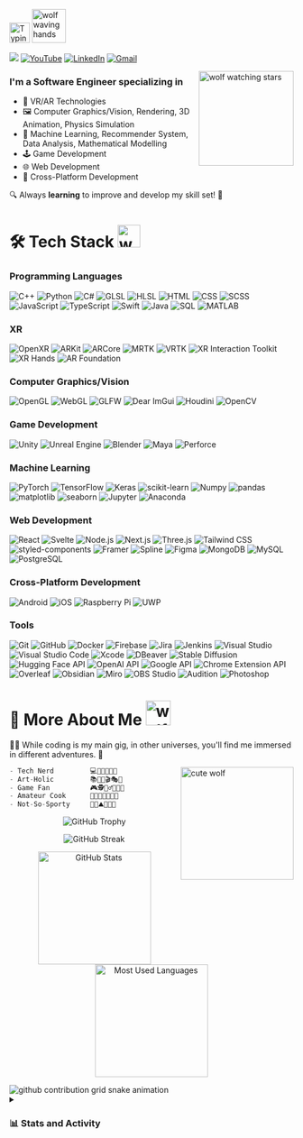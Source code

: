 <p>
    <img src="https://readme-typing-svg.demolab.com?font=Encode+Sans+Expanded&weight=900&size=32&duration=1500&pause=3000&color=7798FF&vCenter=true&random=false&width=252&height=36&lines=Hi, I'm Randal" alt="Typing SVG" height="36" width="auto">
    <img src="https://media.giphy.com/media/CNtIYj354j0ifgfXsF/giphy.gif" alt="wolf waving hands" height="60" width="auto">
</p>

<p>
    <img src="https://vbr.nathanchung.dev/badge?page_id=randaldong.randaldong&logo=github&style=flat&color=7d6dd0">
    <a href="https://www.youtube.com/@randaldong" target="_blank"><img src="https://img.shields.io/badge/YouTube-e01c1c.svg?style=flat&logo=YouTube&logoColor=white" alt="YouTube"></a>
    <a href="https://www.linkedin.com/in/randaldong/" target="_blank"><img src="https://img.shields.io/badge/LinkedIn-0077B5.svg?&style=flat&logo=linkedin&logoColor=white" alt="LinkedIn"></a>
    <a href="mailto:randaldongdr@gmail.com" target="_blank"><img src="https://img.shields.io/badge/Gmail-de4938?style=flat&logo=gmail&logoColor=white" alt="Gmail"></a>
</p>

<img src="https://i.imgur.com/FJuuLyG.gif" alt="wolf watching stars" align="right" width="168" height="auto" />

### I'm a **Software Engineer** specializing in

- 🥽 VR/AR Technologies
- 🖼️ Computer Graphics/Vision, Rendering, 3D Animation, Physics Simulation
- 🤖 Machine Learning, Recommender System, Data Analysis, Mathematical Modelling
- 🕹️ Game Development
- 🌐 Web Development
- 📱 Cross-Platform Development

🔍 Always **learning** to improve and develop my skill set! 🚀

<h1>
🛠️ Tech Stack <img src="https://media.giphy.com/media/jHUyfC5fp64bhUd9K9/giphy.gif" alt="wolf taking notes" width=40px>
</h1>

<h3>Programming Languages</h3>
<p>
    <img alt="C++" src="https://custom-icon-badges.demolab.com/badge/C++-eaeaea?style=flat&logo=icons8-c-96">
    <img alt="Python" src="https://custom-icon-badges.demolab.com/badge/Python-eaeaea?style=flat&logo=icons8-python-94">
    <img alt="C#" src="https://custom-icon-badges.demolab.com/badge/C%23-eaeaea?style=flat&logo=icons8-csharp">
    <img alt="GLSL" src="https://custom-icon-badges.demolab.com/badge/GLSL-eaeaea?style=flat&logo=glsl-hlsl">
    <img alt="HLSL" src="https://custom-icon-badges.demolab.com/badge/HLSL-eaeaea?style=flat&logo=glsl-hlsl">
    <img alt="HTML" src="https://custom-icon-badges.demolab.com/badge/HTML-eaeaea?style=flat&logo=html5">
    <img alt="CSS" src="https://custom-icon-badges.demolab.com/badge/CSS-eaeaea?style=flat&logo=css">
    <img alt="SCSS" src="https://custom-icon-badges.demolab.com/badge/SCSS-eaeaea?style=flat&logo=SCSS-circle">
    <img alt="JavaScript" src="https://custom-icon-badges.demolab.com/badge/JavaScript-eaeaea?style=flat&logo=js">
    <img alt="TypeScript" src="https://custom-icon-badges.demolab.com/badge/TypeScript-eaeaea?style=flat&logo=TypeScript">
    <img alt="Swift" src="https://custom-icon-badges.demolab.com/badge/Swift-eaeaea?style=flat&logo=Swift">
    <img alt="Java" src="https://custom-icon-badges.demolab.com/badge/Java-eaeaea?style=flat&logo=java-color">
    <img alt="SQL" src="https://custom-icon-badges.demolab.com/badge/SQL-eaeaea?style=flat&logo=sql-color">
    <img alt="MATLAB" src="https://custom-icon-badges.demolab.com/badge/MATLAB-eaeaea?style=flat&logo=MATLAB-color">
</p>

<h3>XR</h3>
<p>
    <img alt="OpenXR" src="https://custom-icon-badges.demolab.com/badge/OpenXR-eaeaea?style=flat&logo=OpenXR-1">
    <img alt="ARKit" src="https://custom-icon-badges.demolab.com/badge/ARKit-eaeaea?style=flat&logo=ARKit">
    <img alt="ARCore" src="https://custom-icon-badges.demolab.com/badge/ARCore-eaeaea?style=flat&logo=ARCore">
    <img alt="MRTK" src="https://custom-icon-badges.demolab.com/badge/MRTK-eaeaea?style=flat&logo=MRTK">
    <img alt="VRTK" src="https://custom-icon-badges.demolab.com/badge/VRTK-eaeaea?style=flat&logo=VRTK">
    <img alt="XR Interaction Toolkit" src="https://custom-icon-badges.demolab.com/badge/XR Interaction Toolkit-eaeaea?style=flat&logo=vr-controller-2">
    <img alt="XR Hands" src="https://custom-icon-badges.demolab.com/badge/XR Hands-eaeaea?style=flat&logo=hand-tracking">
    <img alt="AR Foundation" src="https://custom-icon-badges.demolab.com/badge/AR Foundation-eaeaea?style=flat&logo=unity-square">
</p>

<h3>Computer Graphics/Vision</h3>
<p>
    <img alt="OpenGL" src="https://custom-icon-badges.demolab.com/badge/OpenGL-eaeaea?style=flat&logo=opengl-1">
    <img alt="WebGL" src="https://custom-icon-badges.demolab.com/badge/WebGL-eaeaea?style=flat&logo=webgl-1">
    <img alt="GLFW" src="https://custom-icon-badges.demolab.com/badge/GLFW-eaeaea?style=flat&logo=GLFW">
    <img alt="Dear ImGui" src="https://custom-icon-badges.demolab.com/badge/Dear ImGui-eaeaea?style=flat&logo=ImGui">
    <img alt="Houdini" src="https://custom-icon-badges.demolab.com/badge/Houdini-eaeaea?style=flat&logo=Houdini">
    <img alt="OpenCV" src="https://custom-icon-badges.demolab.com/badge/OpenCV-eaeaea?style=flat&logo=OpenCV-color">
</p>

<h3>Game Development</h3>
<p>
    <img alt="Unity" src="https://custom-icon-badges.demolab.com/badge/Unity-eaeaea?style=flat&logo=Unity-color">
    <img alt="Unreal Engine" src="https://custom-icon-badges.demolab.com/badge/Unreal Engine-eaeaea?style=flat&logo=ue-1">
    <img alt="Blender" src="https://custom-icon-badges.demolab.com/badge/Blender-eaeaea?style=flat&logo=Blender-color">
    <img alt="Maya" src="https://custom-icon-badges.demolab.com/badge/Maya-eaeaea?style=flat&logo=Maya">
    <img alt="Perforce" src="https://custom-icon-badges.demolab.com/badge/Perforce-eaeaea?style=flat&logo=Perforce-black">
</p>

<h3>Machine Learning</h3>
<p>
    <img alt="PyTorch" src="https://custom-icon-badges.demolab.com/badge/PyTorch-eaeaea?style=flat&logo=PyTorch">
    <img alt="TensorFlow" src="https://custom-icon-badges.demolab.com/badge/TensorFlow-eaeaea?style=flat&logo=TensorFlow">
    <img alt="Keras" src="https://custom-icon-badges.demolab.com/badge/Keras-eaeaea?style=flat&logo=Keras&logoColor=D00000">
    <img alt="scikit-learn" src="https://custom-icon-badges.demolab.com/badge/scikit--learn-eaeaea?style=flat&logo=scikit-learn-color">
    <img alt="Numpy" src="https://custom-icon-badges.demolab.com/badge/Numpy-eaeaea?style=flat&logo=Numpy-color">
    <img alt="pandas" src="https://custom-icon-badges.demolab.com/badge/pandas-eaeaea?style=flat&logo=pandas-color">
    <img alt="matplotlib" src="https://custom-icon-badges.demolab.com/badge/matplotlib-eaeaea?style=flat&logo=matplotlib">
    <img alt="seaborn" src="https://custom-icon-badges.demolab.com/badge/seaborn-eaeaea?style=flat&logo=seaborn">
    <img alt="Jupyter" src="https://custom-icon-badges.demolab.com/badge/Jupyter-eaeaea?style=flat&logo=Jupyter-text">
    <img alt="Anaconda" src="https://custom-icon-badges.demolab.com/badge/Anaconda-eaeaea?style=flat&logo=Anaconda">
</p>

<h3>Web Development</h3>
<p>
    <img alt="React" src="https://custom-icon-badges.demolab.com/badge/React-eaeaea?style=flat&logo=React">
    <img alt="Svelte" src="https://custom-icon-badges.demolab.com/badge/Svelte-eaeaea?style=flat&logo=Svelte">
    <img alt="Node.js" src="https://custom-icon-badges.demolab.com/badge/Node.js-eaeaea?style=flat&logo=Node.js">
    <img alt="Next.js" src="https://custom-icon-badges.demolab.com/badge/Next.js-eaeaea?style=flat&logo=Nextjs">
    <img alt="Three.js" src="https://custom-icon-badges.demolab.com/badge/Three.js-eaeaea?style=flat&logo=Three.js&logoColor=black">
    <img alt="Tailwind CSS" src="https://custom-icon-badges.demolab.com/badge/Tailwind CSS-eaeaea?style=flat&logo=Tailwind CSS">
    <img alt="styled-components" src="https://custom-icon-badges.demolab.com/badge/styled--components-eaeaea?style=flat&logo=styled-components-color">
    <img alt="Framer" src="https://custom-icon-badges.demolab.com/badge/Framer-eaeaea?style=flat&logo=Framer&logoColor=black">
    <img alt="Spline" src="https://custom-icon-badges.demolab.com/badge/Spline-eaeaea?style=flat&logo=spline">
    <img alt="Figma" src="https://custom-icon-badges.demolab.com/badge/Figma-eaeaea?style=flat&logo=Figma-color">
    <img alt="MongoDB" src="https://custom-icon-badges.demolab.com/badge/MongoDB-eaeaea?style=flat&logo=MongoDB">
    <img alt="MySQL" src="https://custom-icon-badges.demolab.com/badge/MySQL-eaeaea?style=flat&logo=MySQL-color">
    <img alt="PostgreSQL" src="https://custom-icon-badges.demolab.com/badge/PostgreSQL-eaeaea?style=flat&logo=postgresql-color">
</p>

<h3>Cross-Platform Development</h3>
<p>
    <img alt="Android" src="https://custom-icon-badges.demolab.com/badge/Android-eaeaea?style=flat&logo=Android">
    <img alt="iOS" src="https://custom-icon-badges.demolab.com/badge/iOS-eaeaea?style=flat&logo=apple&logoColor=black">
    <img alt="Raspberry Pi" src="https://custom-icon-badges.demolab.com/badge/Raspberry Pi-eaeaea?style=flat&logo=raspberry-pi-color">
    <img alt="UWP" src="https://custom-icon-badges.demolab.com/badge/UWP-eaeaea?style=flat&logo=uwp">
</p>

<h3>Tools</h3>
<p>
    <img alt="Git" src="https://custom-icon-badges.demolab.com/badge/Git-eaeaea?style=flat&logo=Git">
    <img alt="GitHub" src="https://custom-icon-badges.demolab.com/badge/GitHub-eaeaea?style=flat&logo=GitHub&logoColor=black">
    <img alt="Docker" src="https://custom-icon-badges.demolab.com/badge/Docker-eaeaea?style=flat&logo=docker">
    <img alt="Firebase" src="https://custom-icon-badges.demolab.com/badge/Firebase-eaeaea?style=flat&logo=Firebase-color">
    <img alt="Jira" src="https://custom-icon-badges.demolab.com/badge/Jira-eaeaea?style=flat&logo=jira-color">
    <img alt="Jenkins" src="https://custom-icon-badges.demolab.com/badge/Jenkins-eaeaea?style=flat&logo=jenkins-color">
    <img alt="Visual Studio" src="https://custom-icon-badges.demolab.com/badge/Visual Studio-eaeaea?style=flat&logo=Visual-Studio">
    <img alt="Visual Studio Code" src="https://custom-icon-badges.demolab.com/badge/Visual Studio Code-eaeaea?style=flat&logo=vs-code-1">
    <img alt="Xcode" src="https://custom-icon-badges.demolab.com/badge/Xcode-eaeaea?style=flat&logo=Xcode-3d">
    <img alt="DBeaver" src="https://custom-icon-badges.demolab.com/badge/DBeaver-eaeaea?style=flat&logo=DBeaver-color">
    <img alt="Stable Diffusion" src="https://custom-icon-badges.demolab.com/badge/Stable Diffusion-eaeaea?style=flat&logo=Stable Diffusion">
    <img alt="Hugging Face API" src="https://custom-icon-badges.demolab.com/badge/Hugging Face API-eaeaea?style=flat&logo=hf">
    <img alt="OpenAI API" src="https://custom-icon-badges.demolab.com/badge/OpenAI API-eaeaea?style=flat&logo=openai-black">
    <img alt="Google API" src="https://custom-icon-badges.demolab.com/badge/Google API-eaeaea?style=flat&logo=google-dev">
    <img alt="Chrome Extension API" src="https://custom-icon-badges.demolab.com/badge/Chrome Extension API-eaeaea?style=flat&logo=chrome extension">
    <img alt="Overleaf" src="https://custom-icon-badges.demolab.com/badge/Overleaf-eaeaea?style=flat&logo=Overleaf">
    <img alt="Obsidian" src="https://custom-icon-badges.demolab.com/badge/Obsidian-eaeaea?style=flat&logo=obsidian-color">
    <img alt="Miro" src="https://custom-icon-badges.demolab.com/badge/Miro-eaeaea?style=flat&logo=Miro-color">
    <img alt="OBS Studio" src="https://custom-icon-badges.demolab.com/badge/OBS Studio-eaeaea?style=flat&logo=obs">
    <img alt="Audition" src="https://custom-icon-badges.demolab.com/badge/Audition-eaeaea?style=flat&logo=Audition">
    <img alt="Photoshop" src="https://custom-icon-badges.demolab.com/badge/Photoshop-eaeaea?style=flat&logo=Photoshop">
</p>

<h1>
🧐 More About Me <img src="https://media.giphy.com/media/VmnmUWPgiau88Orih9/giphy.gif" alt="wolf popping out heads" width=44px>
</h1>

👨‍💻 While coding is my main gig, in other universes, you'll find me immersed in different adventures. 🌌

<img src="https://i.imgur.com/NFZj0yh.gif" alt="cute wolf" align="right" width="200" height="auto" />

```swift
- Tech Nerd         💻🤖🚀🧠🔬🧪
- Art-Holic         📚🎵📸🎬🎭🎨
- Game Fan          🎮🕵️🧙‍♂️🐲👹👾
- Amateur Cook      👨‍🍳🍲🍱🍖🥩🍨
- Not-So-Sporty     🦾🥾⛰️🚴🥊🧗
```

<p align="center">
    <img src="https://github-profile-trophy.vercel.app/?username=randaldong&theme=onedark&margin-w=6&margin-h=6&row=1" alt="GitHub Trophy">
</p>

<p align="center">
    <img src="https://streak-stats.demolab.com?user=randaldong&theme=tokyonight&fire=gold&mode=weekly&card_height=170&card_width=760" alt="GitHub Streak">
</p>

<p align="center">
    <img height=200 src="https://github-readme-stats.vercel.app/api?username=randaldong&show_icons=true&rank_icon=github&custom_title=GitHub+Addictiveness&theme=tokyonight" alt="GitHub Stats">
    <img height=200 src="https://github-readme-stats.vercel.app/api/top-langs?username=randaldong&layout=compact&langs_count=10&custom_title=Language+Pick+Rate&theme=tokyonight" alt="Most Used Languages">
</p>

<picture>
  <source
    media="(prefers-color-scheme: dark)"
    srcset="https://raw.githubusercontent.com/randaldong/randaldong/output/github-contribution-grid-snake-dark.svg"
  />
  <source
    media="(prefers-color-scheme: light)"
    srcset="https://raw.githubusercontent.com/randaldong/randaldong/output/github-contribution-grid-snake.svg"
  />
  <img
    alt="github contribution grid snake animation"
    src="https://raw.githubusercontent.com/randaldong/randaldong/github-contribution-grid-snake.svg"
  />
</picture>

<details> 
  <summary><h3>📊 Stats and Activity</h3></summary>

<!--START_SECTION:waka-->
**I'm a Night 🦉** 

```text
🌞 Morning                34 commits          ██░░░░░░░░░░░░░░░░░░░░░░░   09.66 % 
🌆 Daytime                127 commits         █████████░░░░░░░░░░░░░░░░   36.08 % 
🌃 Evening                126 commits         █████████░░░░░░░░░░░░░░░░   35.80 % 
🌙 Night                  65 commits          █████░░░░░░░░░░░░░░░░░░░░   18.47 % 
```
📅 **I'm Most Productive on Tuesday** 

```text
Monday                   62 commits          ████░░░░░░░░░░░░░░░░░░░░░   17.61 % 
Tuesday                  81 commits          ██████░░░░░░░░░░░░░░░░░░░   23.01 % 
Wednesday                29 commits          ██░░░░░░░░░░░░░░░░░░░░░░░   08.24 % 
Thursday                 52 commits          ████░░░░░░░░░░░░░░░░░░░░░   14.77 % 
Friday                   55 commits          ████░░░░░░░░░░░░░░░░░░░░░   15.62 % 
Saturday                 27 commits          ██░░░░░░░░░░░░░░░░░░░░░░░   07.67 % 
Sunday                   46 commits          ███░░░░░░░░░░░░░░░░░░░░░░   13.07 % 
```


📊 **This Week I Spent My Time On** 

```text
💬 Programming Languages: 
Other                    35 hrs 58 mins      █████████████████░░░░░░░░   68.23 % 
C#                       15 hrs 20 mins      ███████░░░░░░░░░░░░░░░░░░   29.11 % 
C++                      36 mins             ░░░░░░░░░░░░░░░░░░░░░░░░░   01.14 % 
Markdown                 31 mins             ░░░░░░░░░░░░░░░░░░░░░░░░░   00.99 % 
JSON                     12 mins             ░░░░░░░░░░░░░░░░░░░░░░░░░   00.40 % 

💻 Operating System: 
Windows                  52 hrs 43 mins      █████████████████████████   100.00 % 
```

**I Mostly Code in C++** 

```text
C++                      7 repos             ████████░░░░░░░░░░░░░░░░░   31.82 % 
C#                       6 repos             ███████░░░░░░░░░░░░░░░░░░   27.27 % 
Jupyter Notebook         2 repos             ██░░░░░░░░░░░░░░░░░░░░░░░   09.09 % 
JavaScript               1 repo              █░░░░░░░░░░░░░░░░░░░░░░░░   04.55 % 
HTML                     1 repo              █░░░░░░░░░░░░░░░░░░░░░░░░   04.55 % 
```




 Last Updated on Aug 25, 2024 UTC
<!--END_SECTION:waka-->
</details> 
